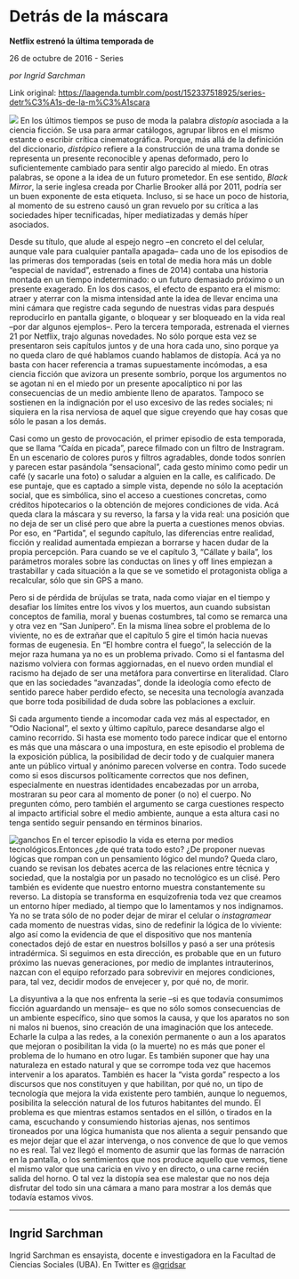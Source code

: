 # Detrás de la máscara

**Netflix estrenó la última temporada de**

26 de octubre de 2016 - Series

_por Ingrid Sarchman_

Link original: https://laagenda.tumblr.com/post/152337518925/series-detr%C3%A1s-de-la-m%C3%A1scara

![](https://64.media.tumblr.com/6c13936d49f087e563aab63dab610424/tumblr_inline_pk0716hKWi1t6q87u_500.jpg)
En los últimos tiempos se puso de moda la palabra *distopía* asociada a la ciencia ficción. Se usa para armar catálogos, agrupar libros en el mismo estante o escribir crítica cinematográfica. Porque, más allá de la definición del diccionario, *distópico* refiere a la construcción de una trama donde se representa un presente reconocible y apenas deformado, pero lo suficientemente cambiado para sentir algo parecido al miedo. En otras palabras, se opone a la idea de un futuro prometedor. En ese sentido, *Black Mirror*, la serie inglesa creada por Charlie Brooker allá por 2011, podría ser un buen exponente de esta etiqueta. Incluso, si se hace un poco de historia, al momento de su estreno causó un gran revuelo por su crítica a las sociedades híper tecnificadas, híper mediatizadas y demás híper asociados.

Desde su título, que alude al espejo negro –en concreto el del celular, aunque vale para cualquier pantalla apagada– cada uno de los episodios de las primeras dos temporadas (seis en total de media hora más un doble “especial de navidad”, estrenado a fines de 2014) contaba una historia montada en un tiempo indeterminado: o un futuro demasiado próximo o un presente exagerado. En los dos casos, el efecto de espanto era el mismo: atraer y aterrar con la misma intensidad ante la idea de llevar encima una mini cámara que registre cada segundo de nuestras vidas para después reproducirlo en pantalla gigante, o bloquear y ser bloqueado en la vida real –por dar algunos ejemplos–. Pero la tercera temporada, estrenada el viernes 21 por Netflix, trajo algunas novedades. No sólo porque esta vez se presentaron seis capítulos juntos y de una hora cada uno, sino porque ya no queda claro de qué hablamos cuando hablamos de distopía. Acá ya no basta con hacer referencia a tramas supuestamente incómodas, a esa ciencia ficción que avizora un presente sombrío, porque los argumentos no se agotan ni en el miedo por un presente apocalíptico ni por las consecuencias de un medio ambiente lleno de aparatos. Tampoco se sostienen en la indignación por el uso excesivo de las redes sociales; ni siquiera en la risa nerviosa de aquel que sigue creyendo que hay cosas que sólo le pasan a los demás.

Casi como un gesto de provocación, el primer episodio de esta temporada, que se llama “Caída en picada”, parece filmado con un filtro de Instragram. En un escenario de colores puros y filtros agradables, donde todos sonríen y parecen estar pasándola “sensacional”, cada gesto mínimo como pedir un café (y sacarle una foto) o saludar a alguien en la calle, es calificado. De ese puntaje, que es captado a simple vista, depende no sólo la aceptación social, que es simbólica, sino el acceso a cuestiones concretas, como créditos hipotecarios o la obtención de mejores condiciones de vida. Acá queda clara la máscara y su reverso, la farsa y la vida real: una posición que no deja de ser un clisé pero que abre la puerta a cuestiones menos obvias. Por eso, en “Partida”, el segundo capítulo, las diferencias entre realidad, ficción y realidad aumentada empiezan a borrarse y hacen dudar de la propia percepción. Para cuando se ve el capítulo 3, “Cállate y baila”, los parámetros morales sobre las conductas on lines y off lines empiezan a trastabillar y cada situación a la que se ve sometido el protagonista obliga a recalcular, sólo que sin GPS a mano. 

Pero si de pérdida de brújulas se trata, nada como viajar en el tiempo y desafiar los límites entre los vivos y los muertos, aun cuando subsistan conceptos de familia, moral y buenas costumbres, tal como se remarca una y otra vez en “San Junípero”. En la misma línea sobre el problema de lo viviente, no es de extrañar que el capítulo 5 gire el timón hacia nuevas formas de eugenesia. En “El hombre contra el fuego”, la selección de la mejor raza humana ya no es un problema privado. Como si el fantasma del nazismo volviera con formas aggiornadas, en el nuevo orden mundial el racismo ha dejado de ser una metáfora para convertirse en literalidad. Claro que en las sociedades “avanzadas”, donde la ideología como efecto de sentido parece haber perdido efecto, se necesita una tecnología avanzada que borre toda posibilidad de duda sobre las poblaciones a excluir. 

Si cada argumento tiende a incomodar cada vez más al espectador, en “Odio Nacional”, el sexto y último capítulo, parece desandarse algo el camino recorrido. Si hasta ese momento todo parece indicar que el entorno es más que una máscara o una impostura, en este episodio el problema de la exposición pública, la posibilidad de decir todo y de cualquier manera ante un público virtual y anónimo parecen volverse en contra. Todo sucede como si esos discursos políticamente correctos que nos definen, especialmente en nuestras identidades encabezadas por un arroba, mostraran su peor cara al momento de poner (o no) el cuerpo. No pregunten cómo, pero también el argumento se carga cuestiones respecto al impacto artificial sobre el medio ambiente, aunque a esta altura casi no tenga sentido seguir pensando en términos binarios.

![ganchos](https://64.media.tumblr.com/8351099bf9a2a5fd1d831dcaf603ce43/tumblr_inline_pk07160npb1t6q87u_500.jpg) En el tercer episodio la vida es eterna por medios tecnológicos.Entonces ¿de qué trata todo esto? ¿De proponer nuevas lógicas que rompan con un pensamiento lógico del mundo? Queda claro, cuando se revisan los debates acerca de las relaciones entre técnica y sociedad, que la nostalgia por un pasado no tecnológico es un clisé. Pero también es evidente que nuestro entorno muestra constantemente su reverso. La distopía se transforma en esquizofrenia toda vez que creamos un entorno híper mediado, al tiempo que lo lamentamos y nos indignamos. Ya no se trata sólo de no poder dejar de mirar el celular o *instagramear* cada momento de nuestras vidas, sino de redefinir la lógica de lo viviente: algo así como la evidencia de que el dispositivo que nos mantenía conectados dejó de estar en nuestros bolsillos y pasó a ser una prótesis intradérmica. Si seguimos en esta dirección, es probable que en un futuro próximo las nuevas generaciones, por medio de implantes intrauterinos, nazcan con el equipo reforzado para sobrevivir en mejores condiciones, para, tal vez, decidir modos de envejecer y, por qué no, de morir.

La disyuntiva a la que nos enfrenta la serie –si es que todavía consumimos ficción aguardando un mensaje– es que no sólo somos consecuencias de un ambiente específico, sino que somos la causa, y que los aparatos no son ni malos ni buenos, sino creación de una imaginación que los antecede. Echarle la culpa a las redes, a la conexión permanente o aun a los aparatos que mejoran o posibilitan la vida (o la muerte) no es más que poner el problema de lo humano en otro lugar. Es también suponer que hay una naturaleza en estado natural y que se corrompe toda vez que hacemos intervenir a los aparatos. También es hacer la “vista gorda” respecto a los discursos que nos constituyen y que habilitan, por qué no, un tipo de tecnología que mejora la vida existente pero también, aunque lo neguemos, posibilita la selección natural de los futuros habitantes del mundo. El problema es que mientras estamos sentados en el sillón, o tirados en la cama, escuchando y consumiendo historias ajenas, nos sentimos tironeados por una lógica humanista que nos alienta a seguir pensando que es mejor dejar que el azar intervenga, o nos convence de que lo que vemos no es real. Tal vez llegó el momento de asumir que las formas de narración en la pantalla, o los sentimientos que nos produce aquello que vemos, tiene el mismo valor que una caricia en vivo y en directo, o una carne recién salida del horno. O tal vez la distopía sea ese malestar que no nos deja disfrutar del todo sin una cámara a mano para mostrar a los demás que todavía estamos vivos.

  




---

Ingrid Sarchman
---------------

 Ingrid Sarchman es ensayista, docente e investigadora en la Facultad de Ciencias Sociales (UBA). En Twitter es [@gridsar](https://twitter.com/gridsar%E2%80%9D%20target=)

